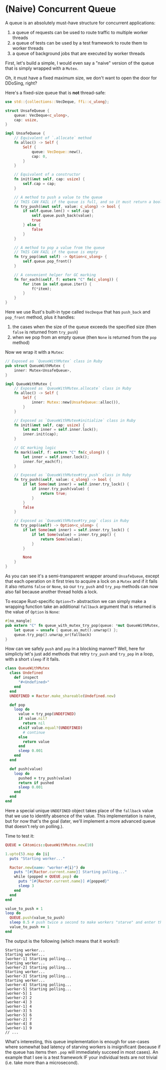 # (Naive) Concurrent Queue

A queue is an absolutely must-have structure for concurrent applications:

1. a queue of requests can be used to route traffic to multiple worker threads
2. a queue of tests can be used by a test framework to route them to worker threads
3. a queue of background jobs that are executed by worker threads

First, let's build a simple, I would even say a "naive" version of the queue that is simply wrapped with a `Mutex`.

Oh, it must have a fixed maximum size, we don't want to open the door for DDoSing, right?

Here's a fixed-size queue that is **not** thread-safe:

```rust
use std::{collections::VecDeque, ffi::c_ulong};

struct UnsafeQueue {
    queue: VecDeque<c_ulong>,
    cap: usize,
}

impl UnsafeQueue {
    // Equivalent of `.allocate` method
    fn alloc() -> Self {
        Self {
            queue: VecDeque::new(),
            cap: 0,
        }
    }

    // Equivalent of a constructor
    fn init(&mut self, cap: usize) {
        self.cap = cap;
    }

    // A method to push a value to the queue
    // THIS CAN FAIL if the queue is full, and so it must return a boolean value
    fn try_push(&mut self, value: c_ulong) -> bool {
        if self.queue.len() < self.cap {
            self.queue.push_back(value);
            true
        } else {
            false
        }
    }

    // A method to pop a value from the queue
    // THIS CAN FAIL if the queue is empty
    fn try_pop(&mut self) -> Option<c_ulong> {
        self.queue.pop_front()
    }

    // A convenient helper for GC marking
    fn for_each(&self, f: extern "C" fn(c_ulong)) {
        for item in self.queue.iter() {
            f(*item);
        }
    }
}
```

Here we use Rust's built-in type called `VecDeque` that has `push_back` and `pop_front` method, plus it handles:

1. the cases when the size of the queue exceeds the specified size (then `false` is returned from `try_push`)
2. when we pop from an empty queue (then `None` is returned from the `pop` method)

Now we wrap it with a `Mutex`:

```rust
// Exposed as `QueueWithMutex` class in Ruby
pub struct QueueWithMutex {
    inner: Mutex<UnsafeQueue>,
}

impl QueueWithMutex {
    // Exposed as `QueueWithMutex.allocate` class in Ruby
    fn alloc() -> Self {
        Self {
            inner: Mutex::new(UnsafeQueue::alloc()),
        }
    }

    // Exposed as `QueueWithMutex#initialize` class in Ruby
    fn init(&mut self, cap: usize) {
        let mut inner = self.inner.lock();
        inner.init(cap);
    }

    // GC marking logic
    fn mark(&self, f: extern "C" fn(c_ulong)) {
        let inner = self.inner.lock();
        inner.for_each(f);
    }

    // Exposed as `QueueWithMutex#try_push` class in Ruby
    fn try_push(&self, value: c_ulong) -> bool {
        if let Some(mut inner) = self.inner.try_lock() {
            if inner.try_push(value) {
                return true;
            }
        }
        false
    }

    // Exposed as `QueueWithMutex#try_pop` class in Ruby
    fn try_pop(&self) -> Option<c_ulong> {
        if let Some(mut inner) = self.inner.try_lock() {
            if let Some(value) = inner.try_pop() {
                return Some(value);
            }
        }

        None
    }
}
```

As you can see it's a semi-transparent wrapper around `UnsafeQueue`, except that each operation on it first tries to acquire a lock on a `Mutex` and if it fails it also returns `false` or `None`, so our `try_push` and `try_pop` methods can now also fail because another thread holds a lock.

To escape Rust-specific `Option<T>` abstraction we can simply make a wrapping function take an additional `fallback` argument that is returned is the value of `Option` is `None`:

```rust
#[no_mangle]
pub extern "C" fn queue_with_mutex_try_pop(queue: *mut QueueWithMutex, fallback: c_ulong) -> c_ulong {
    let queue = unsafe { queue.as_mut().unwrap() };
    queue.try_pop().unwrap_or(fallback)
}
```

How can we safely `push` and `pop` in a blocking manner? Well, here for simplicty let's just add methods that retry `try_push` and `try_pop` in a loop, with a short `sleep` if it fails.

```ruby
class QueueWithMutex
  class Undefined
    def inspect
      "#<Undefined>"
    end
  end
  UNDEFINED = Ractor.make_shareable(Undefined.new)

  def pop
    loop do
      value = try_pop(UNDEFINED)
      if value.nil?
        return nil
      elsif value.equal?(UNDEFINED)
        # continue
      else
        return value
      end
      sleep 0.001
    end
  end

  def push(value)
    loop do
      pushed = try_push(value)
      return if pushed
      sleep 0.001
    end
  end
end
```

Here a special unique `UNDEFINED` object takes place of the `fallback` value that we use to identify absence of the value. This implementation is naive, but for now that's the goal (later, we'll implement a more advanced queue that doesn't rely on polling.).

Time to test it:

```ruby
QUEUE = CAtomics::QueueWithMutex.new(10)

1.upto(5).map do |i|
  puts "Starting worker..."

  Ractor.new(name: "worker-#{i}") do
    puts "[#{Ractor.current.name}] Starting polling..."
    while (popped = QUEUE.pop) do
      puts "[#{Ractor.current.name}] #{popped}"
      sleep 3
    end
  end
end

value_to_push = 1
loop do
  QUEUE.push(value_to_push)
  sleep 0.5 # push twice a second to make workers "starve" and enter the polling loop
  value_to_push += 1
end
```

The output is the following (which means that it works!):

```
Starting worker...
Starting worker...
[worker-1] Starting polling...
Starting worker...
[worker-2] Starting polling...
Starting worker...
[worker-3] Starting polling...
Starting worker...
[worker-4] Starting polling...
[worker-5] Starting polling...
[worker-5] 1
[worker-2] 2
[worker-4] 3
[worker-1] 4
[worker-3] 5
[worker-5] 6
[worker-2] 7
[worker-4] 8
[worker-1] 9
// ...
```

What's interesting, this queue implementation is enough for use-cases where somewhat bad latency of starving workers is insignificant (because if the queue has items then `.pop` will immediately succeed in most cases). An example that I see is a test framework IF your individual tests are not trivial (i.e. take more than a microsecond).
